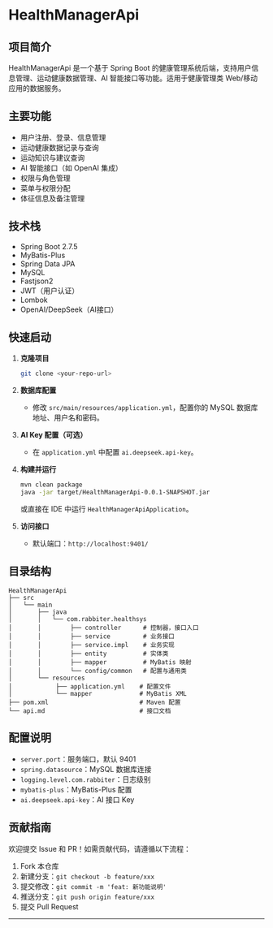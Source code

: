# HealthManagerApi

## 项目简介
HealthManagerApi 是一个基于 Spring Boot 的健康管理系统后端，支持用户信息管理、运动健康数据管理、AI 智能接口等功能。适用于健康管理类 Web/移动应用的数据服务。

## 主要功能
- 用户注册、登录、信息管理
- 运动健康数据记录与查询
- 运动知识与建议查询
- AI 智能接口（如 OpenAI 集成）
- 权限与角色管理
- 菜单与权限分配
- 体征信息及备注管理

## 技术栈
- Spring Boot 2.7.5
- MyBatis-Plus
- Spring Data JPA
- MySQL
- Fastjson2
- JWT（用户认证）
- Lombok
- OpenAI/DeepSeek（AI接口）

## 快速启动

1. **克隆项目**
   ```bash
   git clone <your-repo-url>
   ```

2. **数据库配置**
   - 修改 `src/main/resources/application.yml`，配置你的 MySQL 数据库地址、用户名和密码。

3. **AI Key 配置（可选）**
   - 在 `application.yml` 中配置 `ai.deepseek.api-key`。

4. **构建并运行**
   ```bash
   mvn clean package
   java -jar target/HealthManagerApi-0.0.1-SNAPSHOT.jar
   ```
   或直接在 IDE 中运行 `HealthManagerApiApplication`。

5. **访问接口**
   - 默认端口：`http://localhost:9401/`

## 目录结构

```
HealthManagerApi
├── src
│   └── main
│       ├── java
│       │   └── com.rabbiter.healthsys
│       │        ├── controller      # 控制器，接口入口
│       │        ├── service         # 业务接口
│       │        ├── service.impl    # 业务实现
│       │        ├── entity          # 实体类
│       │        ├── mapper          # MyBatis 映射
│       │        └── config/common   # 配置与通用类
│       └── resources
│            ├── application.yml    # 配置文件
│            └── mapper             # MyBatis XML
├── pom.xml                         # Maven 配置
└── api.md                          # 接口文档
```

## 配置说明

- `server.port`：服务端口，默认 9401
- `spring.datasource`：MySQL 数据库连接
- `logging.level.com.rabbiter`：日志级别
- `mybatis-plus`：MyBatis-Plus 配置
- `ai.deepseek.api-key`：AI 接口 Key

## 贡献指南

欢迎提交 Issue 和 PR！如需贡献代码，请遵循以下流程：
1. Fork 本仓库
2. 新建分支：`git checkout -b feature/xxx`
3. 提交修改：`git commit -m 'feat: 新功能说明'`
4. 推送分支：`git push origin feature/xxx`
5. 提交 Pull Request

---
